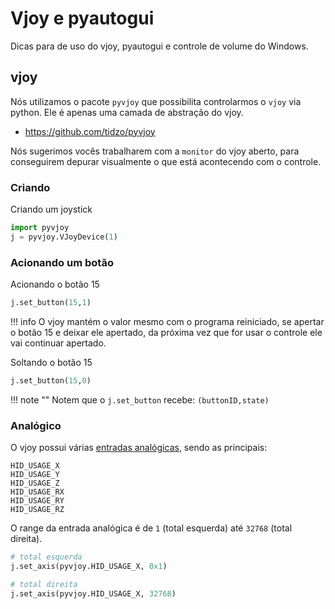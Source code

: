 # Vjoy e pyautogui

Dicas para de uso do vjoy, pyautogui e controle de volume do Windows.

## vjoy

Nós utilizamos o pacote `pyvjoy` que possibilita controlarmos o `vjoy` via python. Ele é apenas uma camada de abstração do vjoy.

- https://github.com/tidzo/pyvjoy

Nós sugerimos vocês trabalharem com a `monitor` do vjoy aberto, para conseguirem depurar visualmente o que está acontecendo com o controle.

### Criando 

Criando um joystick

``` py
import pyvjoy
j = pyvjoy.VJoyDevice(1)
```

### Acionando um botão

Acionando o botão 15

``` py
j.set_button(15,1)
```

!!! info
    O vjoy mantém o valor mesmo com o programa reiniciado, se apertar o botão 15 e deixar ele apertado, da próxima vez que for usar o controle ele vai continuar apertado.

Soltando o botão 15

``` py
j.set_button(15,0)
```

!!! note ""
    Notem que o `j.set_button` recebe: `(buttonID,state)`

### Analógico

O vjoy possui várias [entradas analógicas](https://github.com/shauleiz/vJoy/blob/8111294ef89b25d35fa2617a62ce96d23275ab16/inc/public.h#L238), sendo as principais:

```
HID_USAGE_X
HID_USAGE_Y
HID_USAGE_Z
HID_USAGE_RX
HID_USAGE_RY
HID_USAGE_RZ
```

O range da entrada analógica é de `1` (total esquerda) até `32768` (total direita). 

```py
# total esquerda
j.set_axis(pyvjoy.HID_USAGE_X, 0x1)

# total direita
j.set_axis(pyvjoy.HID_USAGE_X, 32768)
```

